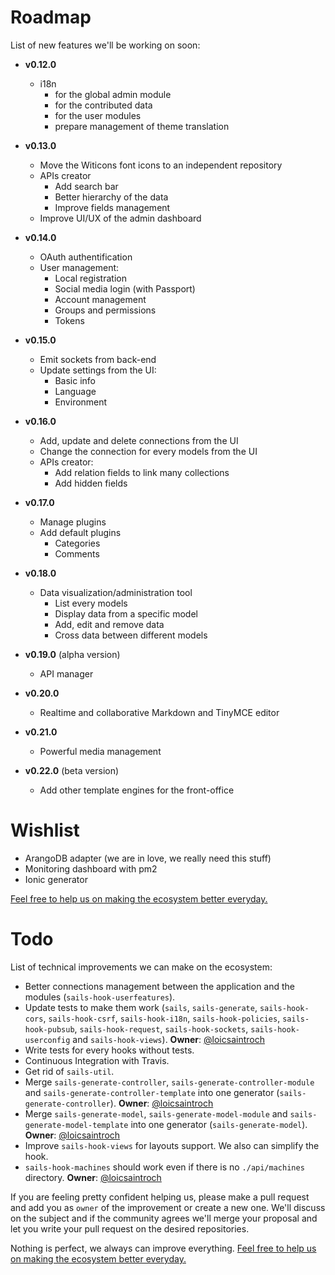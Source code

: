 # Roadmap

List of new features we'll be working on soon:

* **v0.12.0**
  * i18n
    * for the global admin module
    * for the contributed data
    * for the user modules
    * prepare management of theme translation


* **v0.13.0**
  * Move the Witicons font icons to an independent repository
  * APIs creator
    * Add search bar
    * Better hierarchy of the data
    * Improve fields management
  * Improve UI/UX of the admin dashboard


* **v0.14.0**
  * OAuth authentification
  * User management:
    * Local registration
    * Social media login (with Passport)
    * Account management
    * Groups and permissions
    * Tokens


* **v0.15.0**
  * Emit sockets from back-end
  * Update settings from the UI:
    * Basic info
    * Language
    * Environment


* **v0.16.0**
  * Add, update and delete connections from the UI
  * Change the connection for every models from the UI
  * APIs creator:
    * Add relation fields to link many collections
    * Add hidden fields


* **v0.17.0**
  * Manage plugins
  * Add default plugins
    * Categories
    * Comments


* **v0.18.0**
  * Data visualization/administration tool
    * List every models
    * Display data from a specific model
    * Add, edit and remove data
    * Cross data between different models


* **v0.19.0** (alpha version)
  * API manager


* **v0.20.0**
  * Realtime and collaborative Markdown and TinyMCE editor


* **v0.21.0**
  * Powerful media management


* **v0.22.0** (beta version)
  * Add other template engines for the front-office


# Wishlist

* ArangoDB adapter (we are in love, we really need this stuff)
* Monitoring dashboard with pm2
* Ionic generator

[Feel free to help us on making the ecosystem better everyday.](CONTRIBUTING.md)


# Todo

List of technical improvements we can make on the ecosystem:

* Better connections management between the application and the modules (`sails-hook-userfeatures`).
* Update tests to make them work (`sails`, `sails-generate`, `sails-hook-cors`, `sails-hook-csrf`, `sails-hook-i18n`, `sails-hook-policies`, `sails-hook-pubsub`, `sails-hook-request`, `sails-hook-sockets`, `sails-hook-userconfig` and `sails-hook-views`). **Owner**: [@loicsaintroch](https://github.com/loicsaintroch)
* Write tests for every hooks without tests.
* Continuous Integration with Travis.
* Get rid of `sails-util`.
* Merge `sails-generate-controller`, `sails-generate-controller-module` and `sails-generate-controller-template` into one generator (`sails-generate-controller`). **Owner**: [@loicsaintroch](https://github.com/loicsaintroch)
* Merge `sails-generate-model`, `sails-generate-model-module` and `sails-generate-model-template` into one generator (`sails-generate-model`). **Owner**: [@loicsaintroch](https://github.com/loicsaintroch)
* Improve `sails-hook-views` for layouts support. We also can simplify the hook.
* `sails-hook-machines` should work even if there is no `./api/machines` directory. **Owner**: [@loicsaintroch](https://github.com/loicsaintroch)

If you are feeling pretty confident helping us, please make a pull request and add you as `owner` of the improvement or create a new one. We'll discuss on the subject and if the community agrees we'll merge your proposal and let you write your pull request on the desired repositories.

Nothing is perfect, we always can improve everything. [Feel free to help us on making the ecosystem better everyday.](CONTRIBUTING.md)
